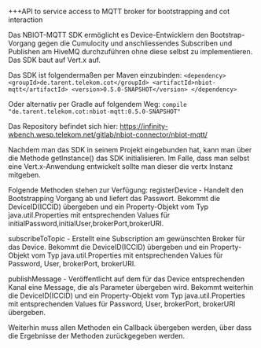 +++API to service access to MQTT broker for bootstrapping and cot interaction 

Das NBIOT-MQTT SDK ermöglicht es Device-Entwicklern den Bootstrap-Vorgang gegen die Cumulocity 
und anschliessendes Subscriben und Publishen am HiveMQ durchzuführen ohne diese selbst zu implementieren. 
Das SDK baut auf Vert.x auf.

Das SDK ist folgendermaßen per Maven einzubinden:
`<dependency>
     <groupId>de.tarent.telekom.cot</groupId>
      <artifactId>nbiot-mqtt</artifactId>
      <version>0.5.0-SNAPSHOT</version>
 </dependency>`
 
Oder alternativ per Gradle auf folgendem Weg:
`compile "de.tarent.telekom.cot:nbiot-mqtt:0.5.0-SNAPSHOT"`

Das Repository befindet sich hier:
https://infinity-wbench.wesp.telekom.net/gitlab/nbiot-connector/nbiot-mqtt/


Nachdem man das SDK in seinem Projekt eingebunden hat, kann man über die Methode getInstance() das SDK initialisieren.
Im Falle, dass man selbst eine Vert.x-Anwendung entwickelt sollte man dieser die vertx Instanz mitgeben.

Folgende Methoden stehen zur Verfügung:
registerDevice - Handelt den Bootstrapping Vorgang ab und liefert das Passwort. Bekommt die DeviceID(ICCID) übergeben 
und ein Property-Objekt vom Typ java.util.Properties mit entsprechenden Values für initialPassword,initialUser,brokerPort,brokerURI.

subscribeToTopic - Erstellt eine Subscription am gewünschten Broker für das Device. Bekommt die DeviceID(ICCID) übergeben 
und ein Property-Objekt vom Typ java.util.Properties mit entsprechenden Values für Password, User, brokerPort, brokerURI.

publishMessage - Veröffentlicht auf dem für das Device entsprechenden Kanal eine Message, die als Parameter übergeben wird. 
Bekommt weiterhin die DeviceID(ICCID) und ein Property-Objekt vom Typ java.util.Properties mit entsprechenden Values für Password, User, brokerPort, 
brokerURI übergeben.

Weiterhin muss allen Methoden ein Callback übergeben werden, über dass die Ergebnisse der Methoden zurückgegeben werden.
